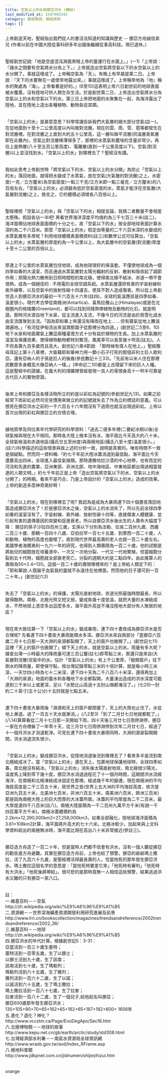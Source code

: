 ```yaml
---
title: 空氣以上的水與挪亞洪水 (轉貼)
last_modified_at: 1547993343
category: 聖經無誤、解經原則
tags: []
---
```


<p>上帝創造天地，聖經指出我們從人的書沒法知道的知識與歷史  --  挪亞方舟<!--more-->誠信弟兄 (作者以前在中國大陸從事科研多年出國後繼續從事高科技。現已退休。) <br/><br/><br/>聖經創世記說:「地是空虛混沌淵面黑暗上帝的靈運行在水面上。」(一1)「上帝說：『諸水之間要有空氣將水分為上下。』上帝就造出空氣將空氣以下的水空氣以上的水分開了。事就這樣成了。上帝稱空氣為『天』。有晚上有早晨是第二日。上帝說：『天下的水要聚在一處使旱地露出來。』事就這樣成了。上帝稱旱地為『地』稱水的聚處為『海』。上帝看著是好的。」(6至10)這表明上帝六日創世前的地球表面被水覆蓋，沒有陸地可供人類生存生活。於是創世第二日，上帝造出空氣將水分為空氣以上的水和空氣以下的水。第三日上帝把地面的水聚集在一起，為海洋露出了陸地，並在陸地上造出各種植物、動物各從其類。<br/><br/><br/>「空氣以上的水」是甚麼意思？科學常識告訴我們大氣層的絕大部分空氣(註一)。在從地面到十至十二公里高度以內叫做對流層。現在的雲、雨、雪、雹等都發生在對流層裡。在對流層之上直到大約五十公里高，這一層叫做平流層(同溫層臭氧層即在此層內)，空氣比對流層稀薄得多了，那裡的水蒸氣和塵埃的含量非常少。再往上是熱層(八十至五百公里高度)、電離層(直到一千公里高度以下)。空氣(對流層)以上並沒找到水。「空氣以上的水」到哪裡去了？聖經沒有講。<br/><br/><br/>我如此思考上帝創世時「將空氣以下的水、空氣以上的水分開」為防止「空氣以上的水」落回地面，就得把水變成了水蒸氣，放在空氣(大氣層的對流層)之上。水密度(一克／立方釐米)為空氣密度(一點三千克/立方米即一點三毫克／立方釐米)的八百倍左右，「空氣以上的水」必須變為低於空氣密度的水，蒸氣才能浮在空氣層(大氣層對流層)之上，換言之，它的體積必須增長八百倍以上。<br/><br/><br/>聖經裡把「空氣以上的水」與「空氣以下的水」相提並論，我猜二者數量不會相差太懸殊。假設各佔一半吧!  再看世界海洋深度平均值約為三千七百三十米(註二)，海洋面積佔地球表面面積約十分之七，故「空氣以下的水」按全部地球表面計算水深約為二千六百米。那麼「空氣以上的水」假定由等量的二千六百米深的水變成的水蒸氣層有多厚呢？利用地球體積表面積資料(註三)和數學公式可估算出，「空氣以上的水」水蒸氣層的厚度約為一千公里以上，為大氣層中的空氣層(對流層)厚度十至十二公里的百倍以上。<br/><br/><br/>厚達上千公里的水蒸氣層包住地球，成為地球很好的保溫套。不僅使地球成為一個四季如春的大溫室，而且通過水蒸氣層對太陽光輻射的反射、散射和吸收起了調節作用；把陽光熱力散佈到日照時間短的南北極，使得南北極不結冰、赤道一帶不會很熱，成為一個絕佳的 : 不用電的全球空調系統。水蒸氣層還把有害的宇宙射線和紫外線等，以及空氣中的放射性碳十四濾去，使其不對人造成傷害。所以從上帝創世造人到挪亞洪水的最初一千六百五十六年(註四)，全球的氣溫應該是四季如春、溫差很小。現代考古學從南極洲(Antartica)、喜馬拉雅山上(Himalayas)或是在北極圈內的格陵蘭(Greenland)，都可以找到同樣熱帶植物及動物的化石，就是明證。那時河水源自地下水泉，從主流進入支流，不像今日的河流是由於雨雪化成水由支流匯聚到主流。「因為耶和華上帝還沒有降雨在地上... ...但有霧氣從地上騰滋潤遍地。」「有河從伊甸流出來滋潤那園子從那裡分為四道。」(創世記二5至6、10)地下水泉和地面霧氣上騰這兩種灌溉方式十分有益於植物的生長。加上水蒸氣層的溫室及保護效果，使得植物動物都特別繁茂，鳳尾草可以長至幾十呎高(註五)。人不但長壽九百多歲而且高大。創世記六章4節說: 「那時候有偉人在地上。」聖經撒母耳記上第十八章裡，大衛藉耶和華神力用一顆小石子打死的那個非利士巨人歌利亞。還有亞衲人的子孫是巨人的後裔(參民數記十三33)。「先前有以米人住在那裡民數眾多身體高大像亞衲人一樣。」(申命記二10)都是上古殘留下來的巨人人種。這是聖經中的證據。在義大利的煤礦裡曾經發現一具人的骨頭身高十一呎半可算是古代巨人的實物旁證。<br/><br/><br/>後來上帝和挪亞及各樣活物所立的約是以彩虹為記號的(參創世記九13)。如果之前經常下雨彩虹必然司空見慣用來做立約的記號就失去了作為立約標誌的意義。可以想見在挪亞洪水之前的一千六百五十六年間沒有下過雨也就沒出現過彩虹。上帝以首次出現的彩虹與挪亞立約合情合理。<br/><br/><br/>據地質學及同位素年代學研究的科學資料：「過去二億多年裡(二疊紀冰期以後)全球氣候與現在大不相同。那時各大陸上根本沒有冰，海平面比今天高大約八十米，全球氣候溫和赤道地區(攝氏廿五至卅度)與兩極地區(攝氏八至十度)溫差很小。」(註六)科學描述的這些情景與我上述的分析一致，說明是真實的。唯有時間不一致是個疑點。然而同一資料稱:「約七千年前大陸冰蓋消退到最低點，海平面比今天還要高出四米，全球進入最佳氣候期。那時連撒哈拉沙漠的中心地帶，也有恆定的河流和先進的農業，亞洲東部、非洲北部、地中海地區、中東地區都出現過相當發達的人類文明。」約七千年前正是上帝「造出空氣將空氣以下的水、空氣以上的水分開了」的時期。看來不是巧合，乃是上帝設計的「空氣以上的水」造成的效果。上帝的創造多麼神奇奧妙啊！<br/><br/><br/>「空氣以上的水」現在到哪裡去了呢? 我認為是成為大暴雨連下四十個晝夜落回地面造成挪亞洪水了！於是挪亞洪水之後，空氣以上的水消失了，所以先前全球四季如春的溫室沒有了。宇宙射線、紫外線、放射性碳十四等，直接傷害人體健康、並引起有害的遺傳基因的突變和促進衰老。所以自挪亞洪水後出生的人壽命大幅度下降： 挪亞的孫子沙拉四百卅三歲，玄孫以下分別為法勒、拉吳二百卅九歲、西鹿二百三十歲、那鶴一百四十八歲、亞伯拉罕一百七十五歲、到摩西一百二十歲，人和動物、植物的高度也變矮了。直到現代世界最高壽的老人也就一百二十歲左右。美國學者海爾弗利一九六一年的研究，也得到人類壽限為一百二十歲。他的試驗是將胎兒的細胞放在培養液中，一次又一次地分裂、一代又一代地繁殖，但當細胞分裂到五十代時，細胞就全部衰老死亡。分裂的週期大約是二點四年。由此推算人的壽限為50×2.4=120。這個一百二十歲的壽限哪裡來的？是上帝給人類定下的：「耶和華說:人既屬乎血氣我的靈就不永遠住在他裡面。然而他的日子還可到一百二十年。」(創世記六3)<br/><br/><br/>失去了「空氣以上的水」的保護，太陽光直射地球，赤道光照最強時間最長，所以變得酷熱。南極、北極光照又短又弱，變成負幾十度低溫，就把大量的水凍結成冰，不然地球上憑空多出這麼多水，海平面升高豈不淹沒陸地大部分有人聚居的地區？<br/><br/><br/>現在來大致估算一下「空氣以上的水」變成暴雨，連下四十晝夜成為挪亞洪水是否合理呢? 先看連下四十晝夜大暴雨能積水多深。挪亞洪水來自兩部分「當挪亞六百歲二月十七日那一天大淵的泉源都裂開了，天上的窗戶也敞開了。」(創世記七11) 這裡「天上的窗戶也敞開了」傾下天上的水，就是空氣以上的水。雨量有多大呢？據查台灣一小時最大的降雨量可達三百公釐(註七)即零點三米，那還只是來自(大氣層對流層)空氣中的水。估計「空氣以上的水」有上千公里厚，「敞開窗戶」往下倒水的降雨量，即使保守點，按台灣記錄零點三米的十倍計算，就是每小時三米深，一天廿四小時為七十二米深，連下四十天為二千八百八十米深，還得再加上「大淵的泉源」地面的蓄水和各種地下水全都裂開，大量湧出造成的洪水深度可能達到三千米以上或更深，足以「水勢比山高過十五肘山嶺都淹沒了。」(七20)一肘約二十英寸(五十公分)十五肘就是七點五米。<br/><br/><br/>連下四十晝夜大暴雨後「淵源和天上的窗戶都閉塞了，天上的大雨也止住了。水從地上漸退。過了一百五十天水就漸消。」(八2至3)「到了二月廿七日地就都乾了。」(八14)算算看從二月十七日那一天開始下雨，四十天後三月廿七日雨停淵停，挪亞一家在方舟裡躲了一年零十天，從三月廿七日雨停淵停到次年二月廿七日，經過了十一個月洪水才消退乾淨。可見在連下四十晝夜大暴雨同時，大淵的源泉裂開期間，洪水消退流失很少。<br/><br/><br/>「空氣以上的水」變成挪亞洪水，從陸地消退後流到哪裡去了？看來多半是流到南北極結成冰了。當「空氣以上的水」還在天上，包裹地球保護地球時，全球四季如春，南北極沒有結冰。「空氣以上的水」消失後太陽直射地球，南北極很少陽光，溫度馬上降到零下幾十度，挪亞洪水消退過程花了十一個月時間，這期間洪水流經海洋，在南極和北極凍結成冰固定在那裡。經過幾千年的變遷，現在南極洲的平均海拔高度是二千三百五十米，居世界之首(世界上五大洲的平均海拔高度，依次是亞洲九百五十米，北美洲七百米，非洲六百五十米，南美洲六百米，歐洲三百米) 那是因為南極大陸上的巨大而厚的大冰蓋所致。冰蓋的平均厚度為二千二百米，最大厚度達四千八百米(註八)。南極大陸面積為一千二百卅九萬平方千米(有說一千四百萬平方千米)。南極冰蓋體積約為2.2km×12,390,000km2=27,258,000km3，如果全部融化，按地球海洋面積為3.61×108km2計算，海平面將升高大約七十六米。北極冰較少。加起來與上文科學資料給出的兩極無冰時，海平面比現在高出八十米非常接近(參註三)。<br/><br/><br/>挪亞造方舟造了一百二十年，但是當時人們都不信會有洪水，沒有一個人聽從挪亞的勸告進方舟避難。其實在挪亞造方舟前，上帝也給了預警。挪亞的爺爺瑪土撒拉，活了九百六十九歲，是聖經裡活得最長壽的人，恰當他死的那年發生挪亞洪水。瑪土撒拉這個名字的意思是：「當他死時要差它來」「他死時有審判」「他死時有大洪水」「他死後將帶給」。很可悲的是那時竟無一人相信這些預警，結果逃過洪水災難的只有挪亞一家八口。<br/><br/><br/>註：<br/>一.維基百科－－空氣 <br/>http://zh.wikipedia.org/wiki/%E9%A6%96%E9%A1%B5 <br/>二.資源網－－世界深海礦產資源開發利用研究進展及前景 http://www.lrn.cn/bookscollection/magazines/trendsandreference/2002trendsandreference/2002_36/<br/>三.維基百科－－地球 <br/>http://zh.wikipedia.org/wiki/%E9%A6%96%E9%A1%B5<br/>四.挪亞洪水的年代計算。根據創世記5：3-31：<br/>     亞當活到一百三十歲生塞特；<br/>     塞特活到一百零五歲，生了以挪士；<br/>     以挪士活到九十歲，生了該南；<br/>     該南活到七十歲，生了瑪勒列；<br/>     瑪勒列活到六十五歲，生了雅列；<br/>     雅列活到一百六十二歲，生了以諾；<br/>     以諾活到六十五歲，生了瑪土撒拉；<br/>     瑪土撒拉活到一百八十七歲，生了拉麥；<br/>     拉麥活到一百八十二歲，生了一個兒子,給他起名叫挪亞；<br/>     挪亞600歲那年發生挪亞洪水；<br/>     130+105+90+70+65+162+65+162+65+187+182+600= 1656年<br/>五.進化？退化？神化？<br/>http://www.vccstm.ca/Page/EvoDegApo/Sec16.htm<br/>六.北極博物館－－地球的故事<br/>http://www.kepu.net.cn/gb/earth/arctic/study/std308.html<br/>七.台灣經濟部水利署－－南區水資源局全球資訊網 <br/>http://www.wrasb.gov.tw/avd/Index_RFrame.asp<br/>八.極地科普館<br/>http://www.jdkpnet.com.cn/jidirumen/shijiezhizui.htm<br/><br/><br/>orange<br/><br/></p><p> </p><br/><br/>